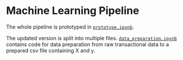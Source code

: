 # Machine Learning Pipeline

The whole pipeline is prototyped in [```prototype.ipynb```](prototype.ipynb).

The updated version is split into multiple files. [```data_preparation.ipynb```](data_preparation.ipynb) contains code for data preparation from raw transactional data to a prepared csv file containing X and y.

